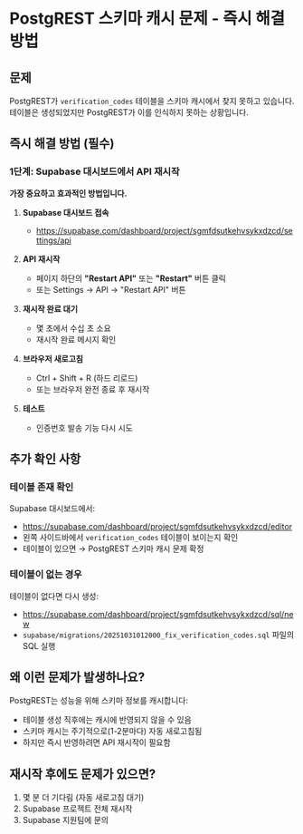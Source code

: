 # PostgREST 스키마 캐시 문제 - 즉시 해결 방법

## 문제
PostgREST가 `verification_codes` 테이블을 스키마 캐시에서 찾지 못하고 있습니다.
테이블은 생성되었지만 PostgREST가 이를 인식하지 못하는 상황입니다.

## 즉시 해결 방법 (필수)

### 1단계: Supabase 대시보드에서 API 재시작

**가장 중요하고 효과적인 방법입니다.**

1. **Supabase 대시보드 접속**
   - https://supabase.com/dashboard/project/sgmfdsutkehvsykxdzcd/settings/api

2. **API 재시작**
   - 페이지 하단의 **"Restart API"** 또는 **"Restart"** 버튼 클릭
   - 또는 Settings → API → "Restart API" 버튼

3. **재시작 완료 대기**
   - 몇 초에서 수십 초 소요
   - 재시작 완료 메시지 확인

4. **브라우저 새로고침**
   - Ctrl + Shift + R (하드 리로드)
   - 또는 브라우저 완전 종료 후 재시작

5. **테스트**
   - 인증번호 발송 기능 다시 시도

## 추가 확인 사항

### 테이블 존재 확인

Supabase 대시보드에서:
- https://supabase.com/dashboard/project/sgmfdsutkehvsykxdzcd/editor
- 왼쪽 사이드바에서 `verification_codes` 테이블이 보이는지 확인
- 테이블이 있으면 → PostgREST 스키마 캐시 문제 확정

### 테이블이 없는 경우

테이블이 없다면 다시 생성:
- https://supabase.com/dashboard/project/sgmfdsutkehvsykxdzcd/sql/new
- `supabase/migrations/20251031012000_fix_verification_codes.sql` 파일의 SQL 실행

## 왜 이런 문제가 발생하나요?

PostgREST는 성능을 위해 스키마 정보를 캐시합니다:
- 테이블 생성 직후에는 캐시에 반영되지 않을 수 있음
- 스키마 캐시는 주기적으로(1-2분마다) 자동 새로고침됨
- 하지만 즉시 반영하려면 API 재시작이 필요함

## 재시작 후에도 문제가 있으면?

1. 몇 분 더 기다림 (자동 새로고침 대기)
2. Supabase 프로젝트 전체 재시작
3. Supabase 지원팀에 문의


